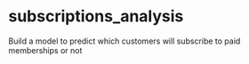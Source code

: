 # subscriptions_analysis
Build a model to predict which customers will subscribe to paid memberships or not 
